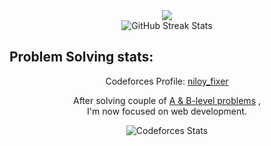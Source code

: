 

<div align="center">
  <img height="" src="https://i.ibb.co.com/r3tC2nZ/Screenshot-2025-01-08-144554.png"  />
</div>

<div align="center">
  <img src="https://github-readme-streak-stats.herokuapp.com/?user=khh-Niloy&theme=dark&hide_border=true&background=0D1117&ring=FFE78A&fire=FF4500&fireGradient=black,red&currStreakNum=FFE78A&currStreakLabel=FFE78A&sideNums=FFE78A&sideLabels=FFE78A&dates=FFFFFF" alt="GitHub Streak Stats">
</div>



## Problem Solving stats:

<p align="center">
  Codeforces Profile:
  <a href="https://codeforces.com/profile/niloy_fixer" target="_blank">niloy_fixer</a>
</p>

<p align="center">
  After solving couple of <a href="https://github.com/khh-Niloy/codeforces_solution" target="_blank">A & B-level problems</a>
  , <br/> I'm now focused on web development.
</p>

<p align="center">
  <img src="https://codeforces-readme-stats.vercel.app/api/card?username=niloy_fixer" alt="Codeforces Stats">
</p>

